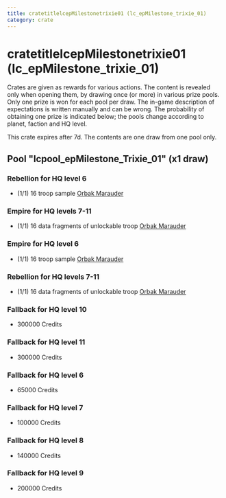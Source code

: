 ```yaml
---
title: cratetitlelcepMilestonetrixie01 (lc_epMilestone_trixie_01)
category: crate
---
```


# cratetitlelcepMilestonetrixie01 (lc_epMilestone_trixie_01)

Crates are given as rewards for various actions. The content is revealed only when opening them, by drawing once (or more) in various prize pools. Only one prize is won for each pool per draw. The in-game description of expectations is written manually and can be wrong. The probability of obtaining one prize is indicated below; the pools change according to planet, faction and HQ level.

This crate expires after 7d. The contents are one draw from one pool only.

## Pool "lcpool_epMilestone_Trixie_01" (x1 draw)

### Rebellion for HQ level 6

  * (1/1) 16 troop sample [Orbak Marauder](RebelBetaTroop)

### Empire for HQ levels 7-11

  * (1/1) 16 data fragments of unlockable troop [Orbak Marauder](EmpireBetaTroop)

### Empire for HQ level 6

  * (1/1) 16 troop sample [Orbak Marauder](EmpireBetaTroop)

### Rebellion for HQ levels 7-11

  * (1/1) 16 data fragments of unlockable troop [Orbak Marauder](RebelBetaTroop)

### Fallback for HQ level 10

  * 300000 Credits

### Fallback for HQ level 11

  * 300000 Credits

### Fallback for HQ level 6

  * 65000 Credits

### Fallback for HQ level 7

  * 100000 Credits

### Fallback for HQ level 8

  * 140000 Credits

### Fallback for HQ level 9

  * 200000 Credits